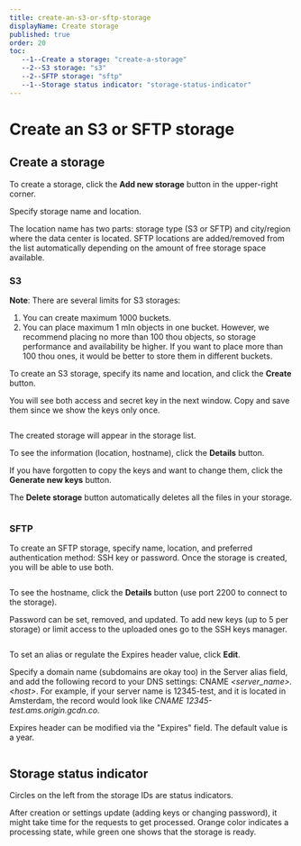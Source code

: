 ```yaml
---
title: create-an-s3-or-sftp-storage
displayName: Create storage
published: true
order: 20
toc:
   --1--Create a storage: "create-a-storage"
   --2--S3 storage: "s3"
   --2--SFTP storage: "sftp"
   --1--Storage status indicator: "storage-status-indicator"
---
```

# Create an S3 or SFTP storage

## Create a storage

To create a storage, click the **Add new storage** button in the upper-right corner.

Specify storage name and location.

The location name has two parts: storage type (S3 or SFTP) and city/region where the data center is located. SFTP locations are added/removed from the list automatically depending on the amount of free storage space available.

### S3

**Note**: There are several limits for S3 storages:

1.  You can create maximum 1000 buckets. 
2.  You can place maximum 1 mln objects in one bucket. However, we recommend placing no more than 100 thou objects, so storage performance and availability be higher. If you want to place more than 100 thou ones, it would be better to store them in different buckets. 

To create an S3 storage, specify its name and location, and click the **Create** button.

You will see both access and secret key in the next window. Copy and save them since we show the keys only once.

<img src="https://assets.gcore.pro/docs/storage/create-storage/s3-storage-created-10.png" alt="">

The created storage will appear in the storage list.

To see the information (location, hostname), click the **Details** button.

If you have forgotten to copy the keys and want to change them, click the **Generate new keys** button.

The **Delete storage** button automatically deletes all the files in your storage.

<img src="https://assets.gcore.pro/docs/storage/create-storage/s3-storage-settings-20.png" alt="">

### SFTP

To create an SFTP storage, specify name, location, and preferred authentication method: SSH key or password. Once the storage is created, you will be able to use both.

<img src="https://assets.gcore.pro/docs/storage/create-storage/sftp-storage-created-30.png" alt="">

To see the hostname, click the **Details** button (use port 2200 to connect to the storage).

Password can be set, removed, and updated. To add new keys (up to 5 per storage) or limit access to the uploaded ones go to the SSH keys manager.

<img src="https://assets.gcore.pro/docs/storage/create-storage/sftp-storage-settings-40.png" alt="">

To set an alias or regulate the Expires header value, click **Edit**.

Specify a domain name (subdomains are okay too) in the Server alias field, and add the following record to your DNS settings: CNAME *\<server_name>.\<host>*. For example, if your server name is 12345-test, and it is located in Amsterdam, the record would look like *CNAME 12345-test.ams.origin.gcdn.co.*

Expires header can be modified via the "Expires" field. The default value is a year.

<img src="https://assets.gcore.pro/docs/storage/create-storage/sftp-expires-header-50.png" alt="">

## Storage status indicator

Circles on the left from the storage IDs are status indicators.

After creation or settings update (adding keys or changing password), it might take time for the requests to get processed. Orange color indicates a processing state, while green one shows that the storage is ready.